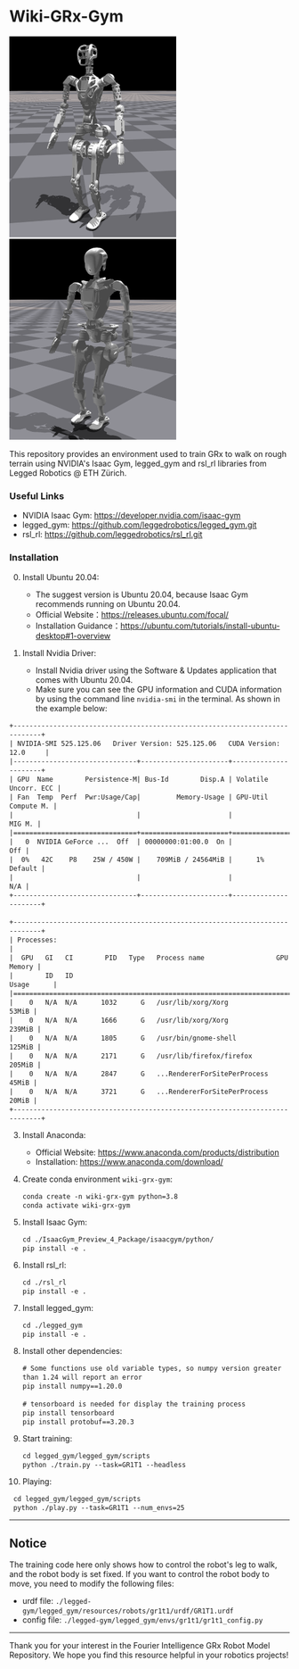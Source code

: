 # Wiki-GRx-Gym

<img src="./pictures/gr1t1_gym.png" width="300" height="360" />
<img src="./pictures/gr1t2_gym.png" width="300" height="360" />


This repository provides an environment used to train GRx to walk on rough terrain using NVIDIA's Isaac Gym, legged_gym and rsl_rl libraries from Legged Robotics @ ETH Zürich.

### Useful Links

* NVIDIA Isaac Gym: https://developer.nvidia.com/isaac-gym
* legged_gym: https://github.com/leggedrobotics/legged_gym.git
* rsl_rl: https://github.com/leggedrobotics/rsl_rl.git

### Installation

0. Install Ubuntu 20.04:
    - The suggest version is Ubuntu 20.04, because Isaac Gym recommends running on Ubuntu 20.04.
    - Official Website：https://releases.ubuntu.com/focal/
    - Installation Guidance：https://ubuntu.com/tutorials/install-ubuntu-desktop#1-overview

1. Install Nvidia Driver:
    - Install Nvidia driver using the Software & Updates application that comes with Ubuntu 20.04.
    - Make sure you can see the GPU information and CUDA information by using the command line `nvidia-smi` in the terminal. As shown in the example below:

```
+-----------------------------------------------------------------------------+
| NVIDIA-SMI 525.125.06   Driver Version: 525.125.06   CUDA Version: 12.0     |
|-------------------------------+----------------------+----------------------+
| GPU  Name        Persistence-M| Bus-Id        Disp.A | Volatile Uncorr. ECC |
| Fan  Temp  Perf  Pwr:Usage/Cap|         Memory-Usage | GPU-Util  Compute M. |
|                               |                      |               MIG M. |
|===============================+======================+======================|
|   0  NVIDIA GeForce ...  Off  | 00000000:01:00.0  On |                  Off |
|  0%   42C    P8    25W / 450W |    709MiB / 24564MiB |      1%      Default |
|                               |                      |                  N/A |
+-------------------------------+----------------------+----------------------+
                                                                      
+-----------------------------------------------------------------------------+
| Processes:                                                                  |
|  GPU   GI   CI        PID   Type   Process name                  GPU Memory |
|        ID   ID                                                   Usage      |
|=============================================================================|
|    0   N/A  N/A      1032      G   /usr/lib/xorg/Xorg                 53MiB |
|    0   N/A  N/A      1666      G   /usr/lib/xorg/Xorg                239MiB |
|    0   N/A  N/A      1805      G   /usr/bin/gnome-shell              125MiB |
|    0   N/A  N/A      2171      G   /usr/lib/firefox/firefox          205MiB |
|    0   N/A  N/A      2847      G   ...RendererForSitePerProcess       45MiB |
|    0   N/A  N/A      3721      G   ...RendererForSitePerProcess       20MiB |
+-----------------------------------------------------------------------------+
```

3. Install Anaconda:
    - Official Website: https://www.anaconda.com/products/distribution
    - Installation: https://www.anaconda.com/download/

4. Create conda environment `wiki-grx-gym`:
    ```
    conda create -n wiki-grx-gym python=3.8
    conda activate wiki-grx-gym
    ```

5. Install Isaac Gym:
    ```
    cd ./IsaacGym_Preview_4_Package/isaacgym/python/
    pip install -e .
    ```

6. Install rsl_rl:
    ```
    cd ./rsl_rl
    pip install -e .
    ```

7. Install legged_gym:
    ```
    cd ./legged_gym
    pip install -e .
    ```

8. Install other dependencies:
    ```
   # Some functions use old variable types, so numpy version greater than 1.24 will report an error
    pip install numpy==1.20.0
   
   # tensorboard is needed for display the training process
   pip install tensorboard
   pip install protobuf==3.20.3
    ```

9. Start training:
    ```
    cd legged_gym/legged_gym/scripts
    python ./train.py --task=GR1T1 --headless
    ```

10. Playing:
   ```
    cd legged_gym/legged_gym/scripts
    python ./play.py --task=GR1T1 --num_envs=25
   ```

---

## Notice

The training code here only shows how to control the robot's leg to walk, and the robot body is set fixed.
If you want to control the robot body to move, you need to modify the following files:

- urdf file: `./legged-gym/legged_gym/resources/robots/gr1t1/urdf/GR1T1.urdf`
- config file: `./legged-gym/legged_gym/envs/gr1t1/gr1t1_config.py`

---

Thank you for your interest in the Fourier Intelligence GRx Robot Model Repository.
We hope you find this resource helpful in your robotics projects!